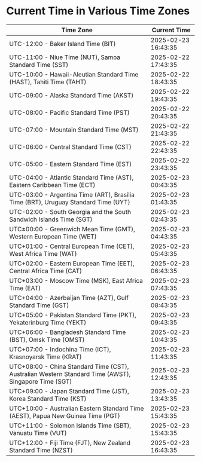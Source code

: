 # Current Time in Various Time Zones

| Time Zone | Current Time |
|-----------|--------------|
| UTC-12:00 - Baker Island Time (BIT) | 2025-02-23 16:43:35 |
| UTC-11:00 - Niue Time (NUT), Samoa Standard Time (SST) | 2025-02-22 17:43:35 |
| UTC-10:00 - Hawaii-Aleutian Standard Time (HAST), Tahiti Time (TAHT) | 2025-02-22 18:43:35 |
| UTC-09:00 - Alaska Standard Time (AKST) | 2025-02-22 19:43:35 |
| UTC-08:00 - Pacific Standard Time (PST) | 2025-02-22 20:43:35 |
| UTC-07:00 - Mountain Standard Time (MST) | 2025-02-22 21:43:35 |
| UTC-06:00 - Central Standard Time (CST) | 2025-02-22 22:43:35 |
| UTC-05:00 - Eastern Standard Time (EST) | 2025-02-22 23:43:35 |
| UTC-04:00 - Atlantic Standard Time (AST), Eastern Caribbean Time (ECT) | 2025-02-23 00:43:35 |
| UTC-03:00 - Argentina Time (ART), Brasília Time (BRT), Uruguay Standard Time (UYT) | 2025-02-23 01:43:35 |
| UTC-02:00 - South Georgia and the South Sandwich Islands Time (SGT) | 2025-02-23 02:43:35 |
| UTC±00:00 - Greenwich Mean Time (GMT), Western European Time (WET) | 2025-02-23 04:43:35 |
| UTC+01:00 - Central European Time (CET), West Africa Time (WAT) | 2025-02-23 05:43:35 |
| UTC+02:00 - Eastern European Time (EET), Central Africa Time (CAT) | 2025-02-23 06:43:35 |
| UTC+03:00 - Moscow Time (MSK), East Africa Time (EAT) | 2025-02-23 07:43:35 |
| UTC+04:00 - Azerbaijan Time (AZT), Gulf Standard Time (GST) | 2025-02-23 08:43:35 |
| UTC+05:00 - Pakistan Standard Time (PKT), Yekaterinburg Time (YEKT) | 2025-02-23 09:43:35 |
| UTC+06:00 - Bangladesh Standard Time (BST), Omsk Time (OMST) | 2025-02-23 10:43:35 |
| UTC+07:00 - Indochina Time (ICT), Krasnoyarsk Time (KRAT) | 2025-02-23 11:43:35 |
| UTC+08:00 - China Standard Time (CST), Australian Western Standard Time (AWST), Singapore Time (SGT) | 2025-02-23 12:43:35 |
| UTC+09:00 - Japan Standard Time (JST), Korea Standard Time (KST) | 2025-02-23 13:43:35 |
| UTC+10:00 - Australian Eastern Standard Time (AEST), Papua New Guinea Time (PGT) | 2025-02-23 15:43:35 |
| UTC+11:00 - Solomon Islands Time (SBT), Vanuatu Time (VUT) | 2025-02-23 15:43:35 |
| UTC+12:00 - Fiji Time (FJT), New Zealand Standard Time (NZST) | 2025-02-23 16:43:35 |
